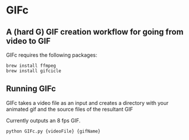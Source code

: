 # GIFc

## A (hard G) GIF creation workflow for going from video to GIF

GIFc requires the following packages:

```
brew install ffmpeg
brew install gifcicle
```

## Running GIFc

GIFc takes a video file as an input and creates a directory with your animated gif and the source files of the resultant GIF

Currently outputs an 8 fps GIF.

```
python GIFc.py {videoFile} {gifName}
```
